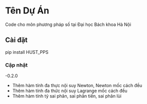# Tên Dự Án
Code cho môn phương pháp số tại Đại học Bách khoa Hà Nội

## Cài đặt
pip install HUST_PPS

### Cập nhật
-0.2.0
+ Thêm hàm tính đa thực nội suy Newton, Newton mốc cách đều
+ Thêm hàm tính đa thức nội suy Lagrange mốc cách đều
+ Thêm hàm tính tỷ sai phân, sai phân tiến, sai phân lùi